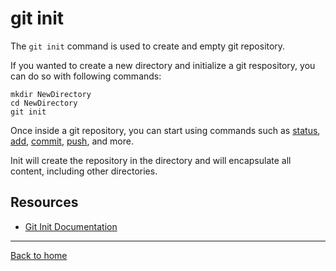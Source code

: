 # git init

The `git init` command is used to create and empty git repository.

If you wanted to create a new directory and initialize a git respository, you can do so with following commands:
```
mkdir NewDirectory
cd NewDirectory
git init
```
  
Once inside a git repository, you can start using commands such as
[status](./Status.md),
[add](./Add.md),
[commit](./Commit.md),
[push](./Push.md),
and more.

Init will create the repository in the directory and will encapsulate all content, including other directories.

## Resources

- [Git Init Documentation](https://git-scm.com/docs/git-init)

---

[Back to home](../README.md)
